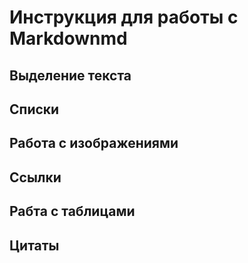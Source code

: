 # Инструкция для работы с Markdownmd

##  Выделение текста 

## Списки

## Работа с изображениями

## Ссылки

## Рабта с таблицами

## Цитаты
